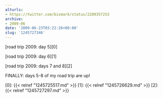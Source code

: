 ```yaml
---
alturls:
- https://twitter.com/bismark/status/2289357253
archive:
- 2009-06
date: '2009-06-23T03:22:26+00:00'
slug: '1245727346'
---
```


[road trip 2009: day 5][0]

[road trip 2009: day 6][1]

[road trip 2009: days 7 and 8][2]

FINALLY: days 5-8 of my road trip are up!

[0]: {{< relref "1245725517.md" >}}
[1]: {{< relref "1245726629.md" >}}
[2]: {{< relref "1245727297.md" >}}


